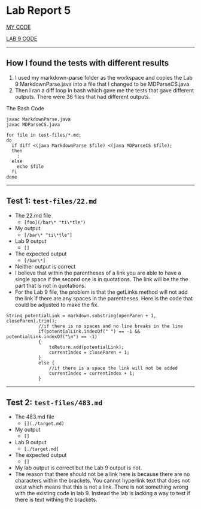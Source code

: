 # Lab Report 5
[MY CODE](https://github.com/ayoza/markdown-parse/blob/main/MarkdownParse.java)

[LAB 9 CODE](https://github.com/ucsd-cse15l-w22/markdown-parse/blob/main/MarkdownParse.java)

---
## How I found the tests with different results 
1. I used my markdown-parse folder as the workspace and copies the Lab 9 MarkdownParse.java into a file that I changed to be MDParseCS.java.
2. Then I ran a diff loop in bash which gave me the tests that gave different outputs. There were 36 files that had different outputs.

The Bash Code
```
javac MarkdownParse.java
javac MDParseCS.java

for file in test-files/*.md;
do
  if diff <(java MarkdownParse $file) <(java MDParseCS $file);
  then
    :
  else
    echo $file
  fi
done
```
---

## Test 1: `test-files/22.md`

* The 22.md file
    * `[foo](/bar\* "ti\*tle")`
* My output
    * `[/bar\* "ti\*tle"]`
* Lab 9 output
    * `[]`
* The expected output
    * `[/bar\*]`
* Neither output is correct
* I believe that within the parentheses of a link you are able to have a single space if the second one is in quotations. The link will be the the part that is not in quotations.
* For the Lab 9 file, the problem is that the getLinks method will not add the link if there are any spaces in the parentheses. Here is the code that could be adjusted to make the fix.
```
String potentialLink = markdown.substring(openParen + 1, closeParen).trim();
            //if there is no spaces and no line breaks in the line
            if(potentialLink.indexOf(" ") == -1 && potentialLink.indexOf("\n") == -1) 
            {
                toReturn.add(potentialLink);
                currentIndex = closeParen + 1;
            }
            else {
                //if there is a space the link will not be added
                currentIndex = currentIndex + 1;
            }
```


---

## Test 2: `test-files/483.md`
* The 483.md file
    * `[](./target.md)`
* My output
    * `[]`
* Lab 9 output
    * `[./target.md]`
* The expected output
    * `[]`
* My lab output is correct but the Lab 9 output is not.
* The reason that there should not be a link here is because there are no characters within the brackets. You cannot hyperlink text that does not exist which means that this is not a link. There is not something wrong with the existing code in lab 9. Instead the lab is lacking a way to test if there is text withing the brackets.
